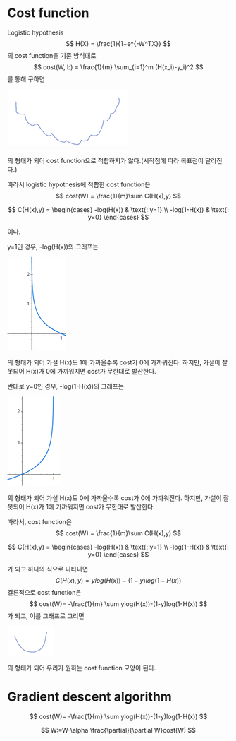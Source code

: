 # Cost function

Logistic hypothesis
$$
H(X) = 
\frac{1}{1+e^{-W^TX}}
$$
의 cost function을 기존 방식대로
$$
cost(W, b) = 
\frac{1}{m} 
\sum_{i=1}^m 
(H(x_i)-y_i)^2
$$
를 통해 구하면

![](img\lec05-3.png)

의 형태가 되어 cost function으로 적합하지가 않다.(시작점에 따라 목표점이 달라진다.)

따라서 logistic hypothesis에 적합한 cost function은
$$
cost(W) =
\frac{1}{m}\sum C(H(x),y)
$$

$$
C(H(x),y) = 
\begin{cases}
-log(H(x))  & \text{: y=1} \\
-log(1-H(x)) & \text{: y=0}
\end{cases}
$$

이다.

y=1인 경우, -log(H(x))의 그래프는

![](img\lec05-4.png)

의 형태가 되어 가설 H(x)도 1에 가까울수록 cost가 0에 가까워진다.
하지만, 가설이 잘못되어 H(x)가 0에 가까워지면 cost가 무한대로 발산한다.

반대로 y=0인 경우, -log(1-H(x))의 그래프는

![](img\lec05-5.png)

의 형태가 되어 가설 H(x)도 0에 가까울수록 cost가 0에 가까워진다.
하지만, 가설이 잘못되어 H(x)가 1에 가까워지면 cost가 무한대로 발산한다.

따라서, cost function은
$$
cost(W) =
\frac{1}{m}\sum C(H(x),y)
$$

$$
C(H(x),y) = 
\begin{cases}
-log(H(x))  & \text{: y=1} \\
-log(1-H(x)) & \text{: y=0}
\end{cases}
$$

가 되고 하나의 식으로 나타내면
$$
C(H(x),y)=ylog(H(x))-(1-y)log(1-H(x))
$$
결론적으로 cost function은
$$
cost(W)=
-\frac{1}{m}
\sum
ylog(H(x))-(1-y)log(1-H(x))
$$
가 되고, 이를 그래프로 그리면

![](img\lec05-6.png)

의 형태가 되어 우리가 원하는 cost function 모양이 된다.

# Gradient descent algorithm

$$
cost(W)=
-\frac{1}{m}
\sum
ylog(H(x))-(1-y)log(1-H(x))
$$

$$
W:=W-\alpha
\frac{\partial}{\partial W}cost(W)
$$
